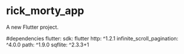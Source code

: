 # rick_morty_app

A new Flutter project.

#dependencies
  flutter:
    sdk: flutter
  http: ^1.2.1
  infinite_scroll_pagination: ^4.0.0
  path: ^1.9.0
  sqflite: ^2.3.3+1
